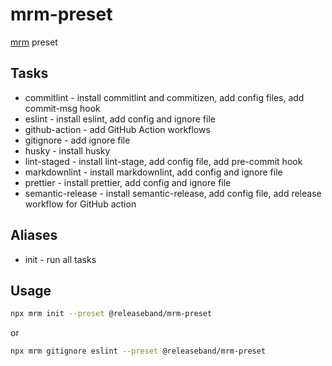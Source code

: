 # mrm-preset

[mrm](https://github.com/sapegin/mrm) preset

## Tasks

- commitlint - install commitlint and commitizen, add config files, add commit-msg hook
- eslint - install eslint, add config and ignore file
- github-action - add GitHub Action workflows
- gitignore - add ignore file
- husky - install husky
- lint-staged - install lint-stage, add config file, add pre-commit hook
- markdownlint - install markdownlint, add config and ignore file
- prettier - install prettier, add config and ignore file
- semantic-release - install semantic-release, add config file, add release workflow for GitHub action

## Aliases

- init - run all tasks

## Usage

```bash
npx mrm init --preset @releaseband/mrm-preset
```

or

```bash
npx mrm gitignore eslint --preset @releaseband/mrm-preset
```
